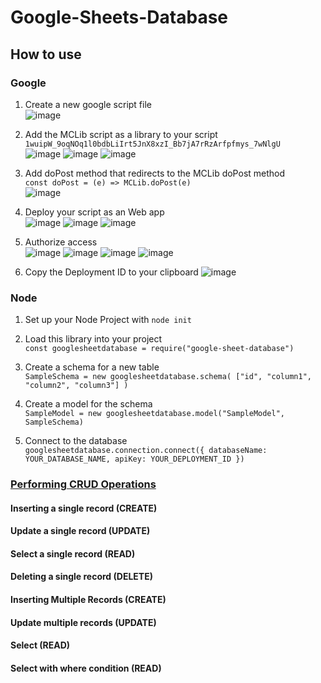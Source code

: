 # Google-Sheets-Database

## How to use

### Google
1. Create a new google script file \
![image](https://user-images.githubusercontent.com/53892067/204195998-9b9f3ef1-f8f8-4703-ae52-e43cb0316ee5.png)

2. Add the MCLib script as a library to your script `1wuipW_9oqNOq1l0bdbLiIrt5JnX8xzI_Bb7jA7rRzArfpfmys_7wNlgU` \
![image](https://user-images.githubusercontent.com/53892067/204196077-08e543dc-8433-4cc7-af9f-8580a06168ce.png)
![image](https://user-images.githubusercontent.com/53892067/204196135-6e16a89a-e602-416b-bec4-7852c8d4e4a3.png)
![image](https://user-images.githubusercontent.com/53892067/204196153-2033f8cd-1a42-4091-b551-1728f7a756be.png)


3. Add doPost method that redirects to the MCLib doPost method \
`const doPost = (e) => MCLib.doPost(e)`\
![image](https://user-images.githubusercontent.com/53892067/204196288-eb0e525c-92c6-4391-8a1c-351f95086d90.png)

4. Deploy your script as an Web app \
![image](https://user-images.githubusercontent.com/53892067/204196309-150613a4-627c-4eed-af37-a9924ba9738f.png)
![image](https://user-images.githubusercontent.com/53892067/204198581-89ca7088-0b34-44be-a8ef-b42b6dba899d.png)
![image](https://user-images.githubusercontent.com/53892067/204198641-05212477-6f38-4cd8-af71-ada7564051c9.png)

5. Authorize access \
![image](https://user-images.githubusercontent.com/53892067/204198696-b8097b9f-c067-4ba8-96f0-70e8f2c598d0.png)
![image](https://user-images.githubusercontent.com/53892067/204198713-b7c88b67-d659-4993-9512-c427e82fb92e.png)
![image](https://user-images.githubusercontent.com/53892067/204198738-b467fbed-c963-49bf-a377-923655eff407.png)
![image](https://user-images.githubusercontent.com/53892067/204198751-1b99f14c-6ad0-45d8-80e7-750f476f6108.png)

6. Copy the Deployment ID to your clipboard
![image](https://user-images.githubusercontent.com/53892067/204198806-abed432f-89f6-4a32-86cb-dd21e15138c0.png)

### Node
1. Set up your Node Project with `node init`

2. Load this library into your project \
`const googlesheetdatabase = require("google-sheet-database")`

3. Create a schema for a new table \
`SampleSchema = new googlesheetdatabase.schema(
    ["id", "column1", "column2", "column3"]
)`

4. Create a model for the schema \
`SampleModel = new googlesheetdatabase.model("SampleModel", SampleSchema)`

5. Connect to the database \
`googlesheetdatabase.connection.connect({
    databaseName: YOUR_DATABASE_NAME,
    apiKey: YOUR_DEPLOYMENT_ID
})`

### [Performing CRUD Operations](./test/main.js)
#### Inserting a single record (CREATE)
#### Update a single record (UPDATE)
#### Select a single record (READ)
#### Deleting a single record (DELETE)
#### Inserting Multiple Records (CREATE)
#### Update multiple records (UPDATE)
#### Select (READ)
#### Select with where condition (READ)

